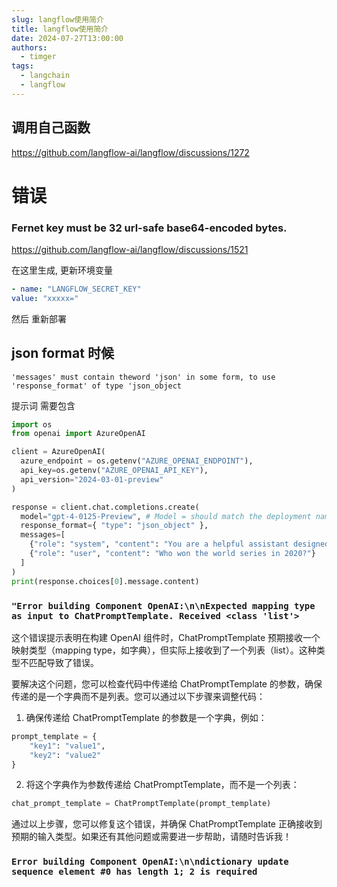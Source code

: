 ```yaml
---
slug: langflow使用简介
title: langflow使用简介
date: 2024-07-27T13:00:00
authors:
  - timger
tags:
  - langchain
  - langflow
---
```

## 调用自己函数

https://github.com/langflow-ai/langflow/discussions/1272



# 错误

### Fernet key must be 32 url-safe base64-encoded bytes.


https://github.com/langflow-ai/langflow/discussions/1521

在这里生成, 更新环境变量

```yaml
- name: "LANGFLOW_SECRET_KEY"
value: "xxxxx="
```

然后 重新部署

##  json format 时候

```
'messages' must contain theword 'json' in some form, to use                'response_format' of type 'json_object
```

提示词 需要包含 

```python
import os
from openai import AzureOpenAI

client = AzureOpenAI(
  azure_endpoint = os.getenv("AZURE_OPENAI_ENDPOINT"), 
  api_key=os.getenv("AZURE_OPENAI_API_KEY"),  
  api_version="2024-03-01-preview"
)

response = client.chat.completions.create(
  model="gpt-4-0125-Preview", # Model = should match the deployment name you chose for your 0125-Preview model deployment
  response_format={ "type": "json_object" },
  messages=[
    {"role": "system", "content": "You are a helpful assistant designed to output JSON."},
    {"role": "user", "content": "Who won the world series in 2020?"}
  ]
)
print(response.choices[0].message.content)
```

### `"Error building Component OpenAI:\n\nExpected mapping type as input to ChatPromptTemplate. Received <class 'list'>`

这个错误提示表明在构建 OpenAI 组件时，ChatPromptTemplate 预期接收一个映射类型（mapping type，如字典），但实际上接收到了一个列表（list）。这种类型不匹配导致了错误。

要解决这个问题，您可以检查代码中传递给 ChatPromptTemplate 的参数，确保传递的是一个字典而不是列表。您可以通过以下步骤来调整代码：

1. 确保传递给 ChatPromptTemplate 的参数是一个字典，例如：
```python
prompt_template = {
    "key1": "value1",
    "key2": "value2"
}
```

2. 将这个字典作为参数传递给 ChatPromptTemplate，而不是一个列表：
```python
chat_prompt_template = ChatPromptTemplate(prompt_template)
```

通过以上步骤，您可以修复这个错误，并确保 ChatPromptTemplate 正确接收到预期的输入类型。如果还有其他问题或需要进一步帮助，请随时告诉我！

### `Error building Component OpenAI:\n\ndictionary update sequence element #0 has length 1; 2 is required`

